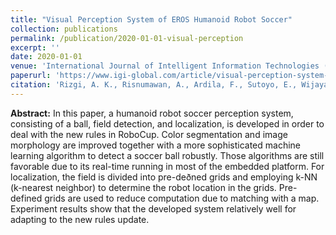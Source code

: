 ```yaml
---
title: "Visual Perception System of EROS Humanoid Robot Soccer"
collection: publications
permalink: /publication/2020-01-01-visual-perception
excerpt: ''
date: 2020-01-01
venue: 'International Journal of Intelligent Information Technologies (IJIIT)'
paperurl: 'https://www.igi-global.com/article/visual-perception-system-of-eros-humanoid-robot-soccer/262980'
citation: 'Rizgi, A. K., Risnumawan, A., Ardila, F., Sutoyo, E., Wijaya, R. S., Arifin, I. F., Anggraeni, M. E., &amp; Herawan, T. (2020). Visual perception system of eros humanoid robot soccer. International Journal of Intelligent Information Technologies, 16(4), 68–86. https://doi.org/10.4018/ijiit.2020100105 '
---
```

<b>Abstract:</b> In this paper, a humanoid robot soccer perception system, consisting of a ball, field detection, and localization, is developed in order to deal with the new rules in RoboCup. Color segmentation and image morphology are improved together with a more sophisticated machine learning algorithm to detect a soccer ball robustly. Those algorithms are still favorable due to its real-time running in most of the embedded platform. For localization, the field is divided into pre-deðned grids and employing k-NN (k-nearest neighbor) to determine the robot location in the grids. Pre-defined grids are used to reduce computation due to matching with a map. Experiment results show that the developed system relatively well for adapting to the new rules update.